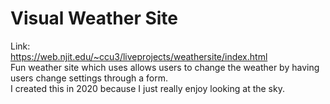 # Visual Weather Site
Link:  
https://web.njit.edu/~ccu3/liveprojects/weathersite/index.html  
Fun weather site which uses allows users to change the weather by having users change settings through a form.  
I created this in 2020 because I just really enjoy looking at the sky.

